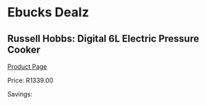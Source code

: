 
# Ebucks Dealz
## Russell Hobbs: Digital 6L Electric Pressure Cooker
[Product Page](https://www.ebucks.com/web/shop/productSelected.do?prodId=323164622&catId=704983235)

Price: R1339.00

Savings: 


	